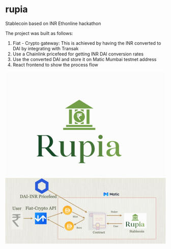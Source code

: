 # rupia
Stablecoin based on INR 
Ethonline hackathon

The project was built as follows:
1. Fiat - Crypto gateway: This is achieved by having the INR converted to DAI by integrating with Transak
2. Use a Chainlink pricefeed for getting INR DAI conversion rates
3. Use the converted DAI and store it on Matic Mumbai testnet address
4. React frontend to show the process flow

![Problem](/assets/rupia2.png)
![Architecture](/assets/architecture.png)
